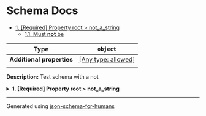 # Schema Docs

- [1. [Required] Property root > not_a_string](#not_a_string)
  - [1.1. Must **not** be](#autogenerated_heading_2)

| Type                      | `object`                                                                  |
| ------------------------- | ------------------------------------------------------------------------- |
| **Additional properties** | [[Any type: allowed]](# "Additional Properties of any type are allowed.") |
|                           |                                                                           |

**Description:** Test schema with a not

<details>
<summary><strong> <a name="not_a_string"></a>1. [Required] Property root > not_a_string</strong>  

</summary>
<blockquote>

| Type                      | `combining`                                                               |
| ------------------------- | ------------------------------------------------------------------------- |
| **Additional properties** | [[Any type: allowed]](# "Additional Properties of any type are allowed.") |
|                           |                                                                           |

### <a name="autogenerated_heading_2"></a>1.1. Must **not** be

| Type | `string` |
| ---- | -------- |
|      |          |

</blockquote>
</details>

----------------------------------------------------------------------------------------------------------------------------
Generated using [json-schema-for-humans](https://github.com/coveooss/json-schema-for-humans)